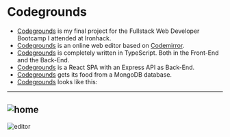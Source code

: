 # Codegrounds
- [Codegrounds](https://codegrounds.herokuapp.com/) is my final project for the Fullstack Web Developer Bootcamp I attended at Ironhack.
- [Codegrounds](https://codegrounds.herokuapp.com/) is an online web editor based on [Codemirror](https://codemirror.net/).
- [Codegrounds](https://codegrounds.herokuapp.com/) is completely written in TypeScript. Both in the Front-End and the Back-End.
- [Codegrounds](https://codegrounds.herokuapp.com/) is a React SPA with an Express API as Back-End.
- [Codegrounds](https://codegrounds.herokuapp.com/) gets its food from a MongoDB database. 
- [Codegrounds](https://codegrounds.herokuapp.com/) looks like this:
---
![home](https://res.cloudinary.com/doh6rpdke/image/upload/h_400,w_800/v1623423513/Screenshot_from_2021-06-11_16-53-36_qu2x2q.png)
---
![editor](https://res.cloudinary.com/doh6rpdke/image/upload/h_400,w_800/v1623423512/Screenshot_from_2021-06-11_16-56-23_wkshlq.png)
